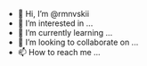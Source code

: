 - 👋 Hi, I’m @rmnvskii
- 👀 I’m interested in ...
- 🌱 I’m currently learning ...
- 💞️ I’m looking to collaborate on ...
- 📫 How to reach me ...

<!---
rmnvskii/rmnvskii is a ✨ special ✨ repository because its `README.md` (this file) appears on your GitHub profile.
You can click the Preview link to take a look at your changes.
--->
